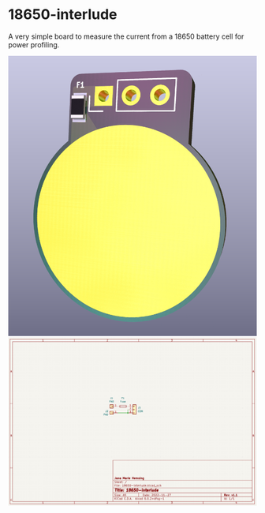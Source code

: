 # 18650-interlude

A very simple board to measure the current from a 18650 battery cell for power profiling.

![](front.png)
![](schematic.png)
